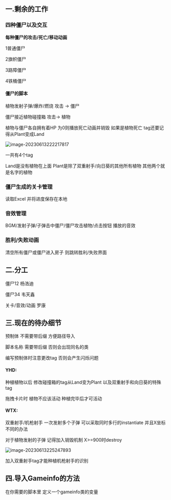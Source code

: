 

## 一.剩余的工作

### 四种僵尸以及交互

**每种僵尸的攻击/死亡/移动动画**

1普通僵尸

2旗帜僵尸

3路障僵尸

4铁桶僵尸



#### 僵尸的脚本

植物发射子弹/爆炸/燃烧 攻击 -> 僵尸

僵尸接近植物碰撞箱 攻击-> 植物

植物与僵尸各自拥有着HP 为0则播放死亡动画并销毁 如果是植物死亡 tag还要记得从Plant变成Land



![image-20230613222217817](https://cdn.staticaly.com/gh/Postlude-cc/imagecdn@master/Typora/202306132222863.png)

一共有4个tag 

Land是没有植物在上面	Plant是除了双重射手/向日葵的其他所有植物	其他两个就是名字的植物



### 僵尸生成的关卡管理

读取Excel 并将进度保存在本地



### 音效管理

BGM/发射子弹/子弹击中僵尸/僵尸攻击植物/点击按钮 播放的音效



### 胜利/失败动画

清空所有僵尸或僵尸进入房子 则跳转胜利/失败界面



## 二.分工

僵尸12 杨浩迪

僵尸34 韦天鑫

关卡/音效/动画 罗康



## 三.现在的待办细节

预制体 不需要带后缀 方便路径导入

脚本名称 需要带后缀 否则会出现同名的类



编写预制体时注意更改tag 否则会产生闪烁问题





#### YHD:

种植植物以后 修改碰撞箱的tag从Land变为Plant 以及双重射手和向日葵的特殊tag

拖拽卡片时 植物不应该活动 种植完毕后才可活动



#### WTX:

双重射手/机枪射手 一次发射多个子弹 可以采取同时多行的instantiate 并且X坐标不同的办法

对于植物发射的子弹 记得加入销毁机制 X>=900时destroy

![image-20230613225247893](https://cdn.staticaly.com/gh/Postlude-cc/imagecdn@master/Typora/202306132252933.png)



加入双重射手tag才能种植机枪射手的识别



## 四.导入Gameinfo的方法

在你需要的脚本里 定义一个gameinfo类的变量 
